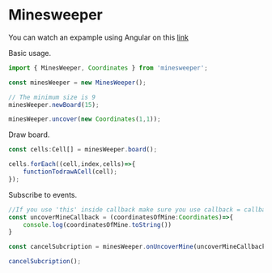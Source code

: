 # Minesweeper

You can watch an expample using Angular on this [link](https://ecarlosqm.github.io/minesweeper/)

Basic usage.
```typescript
import { MinesWeeper, Coordinates } from 'minesweeper';

const minesWeeper = new MinesWeeper();

// The minimum size is 9
minesWeeper.newBoard(15);

minesWeeper.uncover(new Coordinates(1,1));
```

Draw board.
```typescript
const cells:Cell[] = minesWeeper.board();

cells.forEach((cell,index,cells)=>{
    functionTodrawACell(cell);
});
```

Subscribe to events.
```typescript
//If you use 'this' inside callback make sure you use callback = callback.bind(this)
const uncoverMineCallback = (coordinatesOfMine:Coordinates)=>{
    console.log(coordinatesOfMine.toString())
}

const cancelSubcription = minesWeeper.onUncoverMine(uncoverMineCallback);

cancelSubcription();
```
